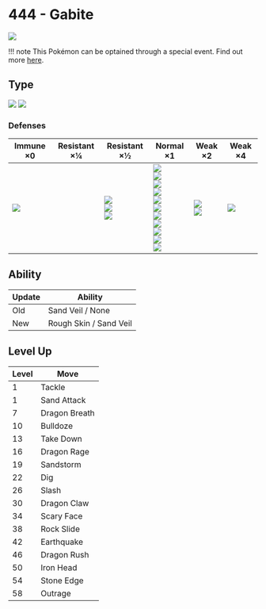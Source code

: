 # 444 - Gabite
![][444]

!!! note
    This Pokémon can be optained through a special event. Find out more [here](../../special_events/#gabite).

## Type

![][dragon]  ![][ground]

### Defenses

Immune ×0         | Resistant ×¼ | Resistant ×½                                | Normal ×1                                                                                                                                                                 | Weak ×2                        | Weak ×4      | 
---               | ---          | ---                                         | ---                                                                                                                                                                       | ---                            | ---          | 
![][electric]<br> |              | ![][poison]<br> ![][rock]<br> ![][fire]<br> | ![][normal]<br> ![][fighting]<br> ![][flying]<br> ![][ground]<br> ![][bug]<br> ![][ghost]<br> ![][steel]<br> ![][water]<br> ![][grass]<br> ![][psychic]<br> ![][dark]<br> | ![][dragon]<br> ![][fairy]<br> | ![][ice]<br> | 

## Ability

Update | Ability                | 
---    | ---                    | 
Old    | Sand Veil / None       | 
New    | Rough Skin / Sand Veil | 

## Level Up

Level | Move          | 
---   | ---           | 
1     | Tackle        | 
1     | Sand Attack   | 
7     | Dragon Breath | 
10    | Bulldoze      | 
13    | Take Down     | 
16    | Dragon Rage   | 
19    | Sandstorm     | 
22    | Dig           | 
26    | Slash         | 
30    | Dragon Claw   | 
34    | Scary Face    | 
38    | Rock Slide    | 
42    | Earthquake    | 
46    | Dragon Rush   | 
50    | Iron Head     | 
54    | Stone Edge    | 
58    | Outrage       | 

[444]: ../img/pokemon/444.png
[normal]: ../img/types/normal.png
[fire]: ../img/types/fire.png
[fighting]: ../img/types/fighting.png
[water]: ../img/types/water.png
[flying]: ../img/types/flying.png
[grass]: ../img/types/grass.png
[poison]: ../img/types/poison.png
[electric]: ../img/types/electric.png
[ground]: ../img/types/ground.png
[psychic]: ../img/types/psychic.png
[rock]: ../img/types/rock.png
[ice]: ../img/types/ice.png
[bug]: ../img/types/bug.png
[dragon]: ../img/types/dragon.png
[ghost]: ../img/types/ghost.png
[dark]: ../img/types/dark.png
[steel]: ../img/types/steel.png
[fairy]: ../img/types/fairy.png
